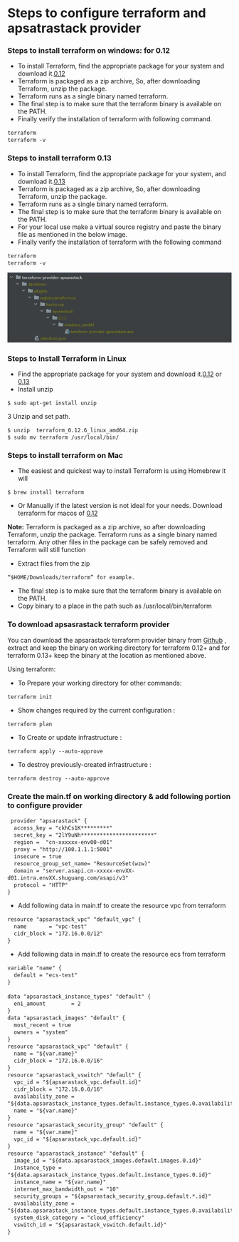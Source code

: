 Steps to configure terraform and apsatrastack provider
==================

### Steps to install terraform on windows: for 0.12

-  To install Terraform, find the appropriate package for your system and download it.[0.12](https://releases.hashicorp.com/terraform/0.12.6/)
-  Terraform is packaged as a zip archive, So, after downloading Terraform, unzip the package.
-  Terraform runs as a single binary named terraform.
-  The final step is to make sure that the terraform binary is available on the PATH.
-  Finally verify the  installation of terraform with following command.
```        
terraform
terraform -v
```
    
### Steps to install terraform 0.13

-  To install Terraform, find the appropriate package for your system, and download it.[0.13](https://www.terraform.io/downloads.html)
-  Terraform is packaged as a zip archive, So, after downloading Terraform, unzip the package.
-  Terraform runs as a single binary named terraform. 
-  The final step is to make sure that the terraform binary is available on the PATH.
-  For your local use make a virtual source registry and paste the binary file as mentioned in the below image.
-  Finally verify the installation of terraform with the following command
```        
terraform
terraform -v
```
![picture](terraform0.13.png)

### Steps to Install Terraform in Linux
- Find the appropriate package for your system and download it.[0.12](https://releases.hashicorp.com/terraform/0.12.6/) or [0.13](https://www.terraform.io/downloads.html)
- Install unzip
```
$ sudo apt-get install unzip
```
3 Unzip and set path.
```
$ unzip  terraform_0.12.6_linux_amd64.zip 
$ sudo mv terraform /usr/local/bin/
```
### Steps to install terraform on Mac
- The easiest and quickest way to install Terraform is using Homebrew it will 
```
$ brew install terraform
```
- Or
Manually if the latest version is not ideal for your needs.
Download terraform for macos of  [0.12](https://releases.hashicorp.com/terraform/0.12.6/)


 **Note:**  Terraform is packaged as a zip archive, so after downloading Terraform, unzip the package. Terraform runs as a single binary named terraform. Any other files in the package can be safely removed and Terraform will still function
-  Extract files from the zip  
```
“$HOME/Downloads/terraform” for example.
```
-  The final step is to make sure that the terraform binary is available on the PATH.
-  Copy binary to a place in the path such as /usr/local/bin/terraform


### To download apsasrastack terraform provider


You can download the apsarastack terraform provider 
binary from [Github](https://github.com/Click2Cloud/terraform-provider-apsarastack/releases/tag/V0.6.6) , extract  and keep the binary on working directory for terraform  0.12+ and for terraform 0.13+ keep the binary at the location as mentioned above.

Using terraform:
- To Prepare your working directory for other commands:
```
terraform init
```
- Show changes required by the current configuration :
```
terraform plan
```
- To Create or update infrastructure :
```
terraform apply --auto-approve
```
- To destroy previously-created infrastructure :
```
terraform destroy --auto-approve
```

### Create the main.tf on working directory & add following portion to configure provider

````
 provider "apsarastack" {
  access_key = "ckhCs1K*********"
  secret_key = "2lY9uNh***********************"
  region =  "cn-xxxxxx-env00-d01"
  proxy = "http://100.1.1.1:5001"
  insecure = true
  resource_group_set_name= "ResourceSet(wzw)"
  domain = "server.asapi.cn-xxxxx-envXX-d01.intra.envXX.shuguang.com/asapi/v3"
  protocol = "HTTP"
}
````                                               
- Add following data in main.tf to create the resource vpc from terraform
```
resource "apsarastack_vpc" "default_vpc" {
  name       = "vpc-test"
  cidr_block = "172.16.0.0/12"
}
```
- Add following data in main.tf to create the resource ecs from terraform

````
variable "name" {
  default = "ecs-test"
}

data "apsarastack_instance_types" "default" {
  eni_amount        = 2
}
data "apsarastack_images" "default" {
  most_recent = true
  owners = "system"
}
resource "apsarastack_vpc" "default" {
  name = "${var.name}"
  cidr_block = "172.16.0.0/16"
}
resource "apsarastack_vswitch" "default" {
  vpc_id = "${apsarastack_vpc.default.id}"
  cidr_block = "172.16.0.0/16"
  availability_zone = "${data.apsarastack_instance_types.default.instance_types.0.availability_zones.0}"
  name = "${var.name}"
}
resource "apsarastack_security_group" "default" {
  name = "${var.name}"
  vpc_id = "${apsarastack_vpc.default.id}"
}
resource "apsarastack_instance" "default" {
  image_id = "${data.apsarastack_images.default.images.0.id}"
  instance_type = "${data.apsarastack_instance_types.default.instance_types.0.id}"
  instance_name = "${var.name}"
  internet_max_bandwidth_out = "10"
  security_groups = "${apsarastack_security_group.default.*.id}"
  availability_zone = "${data.apsarastack_instance_types.default.instance_types.0.availability_zones.0}"
  system_disk_category = "cloud_efficiency"
  vswitch_id = "${apsarastack_vswitch.default.id}"
}
````

